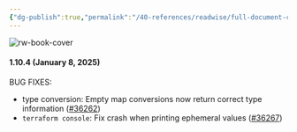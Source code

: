 ```yaml
---
{"dg-publish":true,"permalink":"/40-references/readwise/full-document-contents/v1-10-4/","tags":["rw/articles"]}
---
```


![rw-book-cover](https://avatars.githubusercontent.com/u/82989873?s=60&v=4)

#### 1.10.4 (January 8, 2025)

BUG FIXES:

* type conversion: Empty map conversions now return correct type information ([#36262](https://github.com/hashicorp/terraform/issues/36262))
* `terraform console`: Fix crash when printing ephemeral values ([#36267](https://github.com/hashicorp/terraform/issues/36267))

